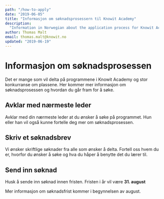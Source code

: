 ```yaml
---
path: "/how-to-apply"
date: "2019-06-05"
title: "Informasjon om søknadsprosessern til Knowit Academy"
description:
  "Information in Norwegian about the application process for Knowit Academy"
author: Thomas Malt
email: thomas.malt@knowit.no
updated: "2019-06-19"
---
```


# Informasjon om søknadsprosessen

Det er mange som vil delta på programmene i Knowit Academy og stor konkurranse
om plassene. Her kommer mer informasjon om søknadsprosessen og hvordan du går
fram for å søke.

## Avklar med nærmeste leder

Avklar med din nærmeste leder at du ønsker å søke på programmet. Hun eller han
vil også kunne fortelle deg mer om søknadsprosessen.

## Skriv et søknadsbrev

Vi ønsker skriftlige søknader fra alle som ønsker å delta. Fortell oss hvem du
er, hvorfor du ønsker å søke og hva du håper å benytte det du lærer til.

## Send inn søknad

Husk å sende inn søknad innen fristen. Fristen i år vil være <b>31. august</b>

Mer informasjon om søknadsfrist kommer i begynnelsen av august.
